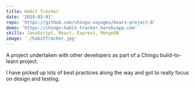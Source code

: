```yaml
---
title: Habit Tracker
date: '2019-03-01'
repo: 'https://github.com/chingu-voyages/bears-project-8'
demo: 'https://chingu-habit-tracker.herokuapp.com'
skills: JavaScript, React, Express, MongoDB
image: './habitTracker.jpg'
---
```

A project undertaken with other developers as part of a Chingu build-to-learn project.

I have picked up lots of best practices along the way and got to really focus on design and testing.